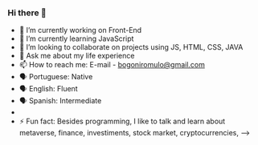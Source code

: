 ### Hi there 👋

- 🔭 I’m currently working on Front-End
- 🌱 I’m currently learning JavaScript
- 👯 I’m looking to collaborate on projects using JS, HTML, CSS, JAVA
- 💬 Ask me about my life experience
- 📫 How to reach me: E-mail - bogoniromulo@gmail.com
- 🗣️ Portuguese: Native
- 🗣️ English: Fluent
- 🗣️ Spanish: Intermediate
- 
- ⚡ Fun fact: Besides programming, I like to talk and learn about metaverse, finance, investiments, stock market, cryptocurrencies, 
-->
